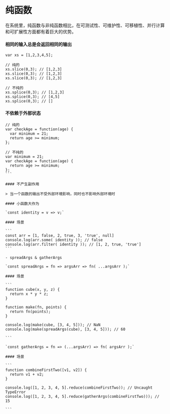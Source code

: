 # 纯函数

在系统里，纯函数与非纯函数相比，在可测试性、可维护性、可移植性、并行计算和可扩展性方面都有着巨大的优势。

#### 相同的输入总是会返回相同的输出

```
var xs = [1,2,3,4,5];

// 纯的
xs.slice(0,3); // [1,2,3]
xs.slice(0,3); // [1,2,3]
xs.slice(0,3); // [1,2,3]

// 不纯的
xs.splice(0,3); // [1,2,3]
xs.splice(0,3); // [4,5]
xs.splice(0,3); // []
```

#### 不依赖于外部状态

````
// 纯的
var checkAge = function(age) {
  var minimum = 21;
  return age >= minimum;
};

// 不纯的
var minimum = 21;
var checkAge = function(age) {
  return age >= minimum;
};
```

#### 不产生副作用

> 当一个函数的输出不受外部环境影响，同时也不影响外部环境时

#### 小函数大作为

`const identity = v => v;`

#### 场景

```
const arr = [1, false, 2, true, 3, 'true', null]
console.log(arr.some( identity )); // false
console.log(arr.filter( identity )); // [1, 2, true, 'true']
```

- spreadArgs & gatherArgs

`const spreadArgs = fn => argsArr => fn( ...argsArr );`

#### 场景

```
function cube(x, y, z) {
  return x * y * z;
}

function make(fn, points) {
  return fn(points);
}

console.log(make(cube, [3, 4, 5])); // NaN
console.log(make(spreadArgs(cube), [3, 4, 5])); // 60

```

`const gatherArgs = fn => (...argsArr) => fn( argsArr );`

#### 场景

```
function combineFirstTwo([v1, v2]) {
  return v1 + v2;
}

console.log([1, 2, 3, 4, 5].reduce(combineFirstTwo)); // Uncaught TypeError
console.log([1, 2, 3, 4, 5].reduce(gatherArgs(combineFirstTwo))); // 15

```
